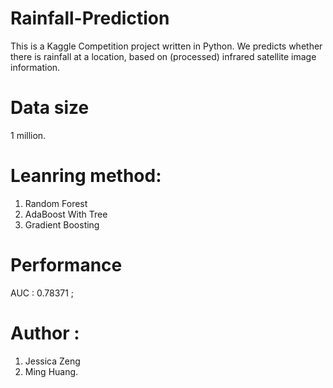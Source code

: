 # Rainfall-Prediction
This is a Kaggle Competition project written in Python. 
We predicts whether there is rainfall at a location, based on (processed) infrared satellite image information.

# Data size 
1 million.

# Leanring method: 
1. Random Forest 
2. AdaBoost With Tree 
3. Gradient Boosting 

# Performance 
AUC : 0.78371 ;


# Author :
1. Jessica Zeng
2. Ming Huang.



